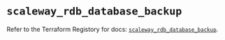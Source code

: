 # `scaleway_rdb_database_backup`

Refer to the Terraform Registory for docs: [`scaleway_rdb_database_backup`](https://registry.terraform.io/providers/scaleway/scaleway/2.28.0/docs/resources/rdb_database_backup).
